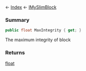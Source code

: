 ← [Index](Api-Index) ← [IMySlimBlock](VRage.Game.ModAPI.Ingame.IMySlimBlock)

### Summary

```csharp
public float MaxIntegrity { get; }
```

The maximum integrity of block

### Returns

[float](System.Single)

